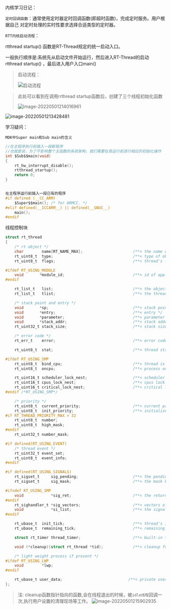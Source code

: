 内核学习日记：

`定时回调函数`：通常使用定时器定时回调函数(即超时函数)，完成定时服务。用户根据自己
对定时处理的实时性要求选择合适类型的定时器。

`RTT内核启动流程`：

rtthread startup() 函数是RT-Thread规定的统一启动入口。

一般执行顺序是:系统先从启动文件开始运行，然后进入RT-Thread的启动rtthread startup() ，最后进入用户入口main()

>启动流程：
>
>![启动流程](https://www.rt-thread.org/document/site/rt-thread-version/rt-thread-standard/programming-manual/basic/figures/rtt_startup.png)





> 此处可以看到在调用rrthread startup函数后，创建了三个线程初始化函数
>
> ![image-20220501214016961](C:/Users/ASUS/AppData/Roaming/Typora/typora-user-images/image-20220501214016961.png)





![image-20220501213428481](C:/Users/ASUS/AppData/Roaming/Typora/typora-user-images/image-20220501213428481.png)



学习疑问：

`MDK中Super main和Sub main的含义`

```c
//在主程序执行前插入一段新程序
//也就是说，为了不影响整个主函数的系统架构，我们需要在其运行前进行相应的初始化操作
int $Sub$$main(void)
{
    rt_hw_interrupt_disable();
    rtthread_startup();
    return 0;
}


在主程序运行前插入一段已有的程序
#if defined (__CC_ARM)
    $Super$$main(); /* for ARMCC. */
#elif defined(__ICCARM__) || defined(__GNUC__)
    main();
#endif
```







线程控制块

```c
struct rt_thread
{
    /* rt object */
    char        name[RT_NAME_MAX];                      /**< the name of thread */
    rt_uint8_t  type;                                   /**< type of object */
    rt_uint8_t  flags;                                  /**< thread's flags */

#ifdef RT_USING_MODULE
    void       *module_id;                              /**< id of application module */
#endif

    rt_list_t   list;                                   /**< the object list */
    rt_list_t   tlist;                                  /**< the thread list */

    /* stack point and entry */
    void       *sp;                                     /**< stack point */
    void       *entry;                                  /**< entry */
    void       *parameter;                              /**< parameter */
    void       *stack_addr;                             /**< stack address */
    rt_uint32_t stack_size;                             /**< stack size */

    /* error code */
    rt_err_t    error;                                  /**< error code */

    rt_uint8_t  stat;                                   /**< thread status */

#ifdef RT_USING_SMP
    rt_uint8_t  bind_cpu;                               /**< thread is bind to cpu */
    rt_uint8_t  oncpu;                                  /**< process on cpu` */

    rt_uint16_t scheduler_lock_nest;                    /**< scheduler lock count */
    rt_uint16_t cpus_lock_nest;                         /**< cpus lock count */
    rt_uint16_t critical_lock_nest;                     /**< critical lock count */
#endif /*RT_USING_SMP*/

    /* priority */
    rt_uint8_t  current_priority;                       /**< current priority */
    rt_uint8_t  init_priority;                          /**< initialized priority */
#if RT_THREAD_PRIORITY_MAX > 32
    rt_uint8_t  number;
    rt_uint8_t  high_mask;
#endif
    rt_uint32_t number_mask;

#if defined(RT_USING_EVENT)
    /* thread event */
    rt_uint32_t event_set;
    rt_uint8_t  event_info;
#endif

#if defined(RT_USING_SIGNALS)
    rt_sigset_t     sig_pending;                        /**< the pending signals */
    rt_sigset_t     sig_mask;                           /**< the mask bits of signal */

#ifndef RT_USING_SMP
    void            *sig_ret;                           /**< the return stack pointer from signal */
#endif
    rt_sighandler_t *sig_vectors;                       /**< vectors of signal handler */
    void            *si_list;                           /**< the signal infor list */
#endif

    rt_ubase_t  init_tick;                              /**< thread's initialized tick */
    rt_ubase_t  remaining_tick;                         /**< remaining tick */

    struct rt_timer thread_timer;                       /**< built-in thread timer */

    void (*cleanup)(struct rt_thread *tid);             /**< cleanup function when thread exit */

    /* light weight process if present */
#ifdef RT_USING_LWP
    void        *lwp;
#endif

    rt_ubase_t user_data;                             /**< private user data beyond this thread */
};
```

>注: cleanup函数指针指向的函数,会在线程退出的时候，被`idle线程`回调一次,执行用户设置的清理现场等工作。
>![image-20220501215902935](C:/Users/ASUS/AppData/Roaming/Typora/typora-user-images/image-20220501215902935.png)